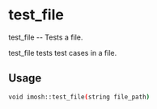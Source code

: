 # test_file
test_file -- Tests a file.

test_file tests test cases in a file.

## Usage
```sh
void imosh::test_file(string file_path)
```
